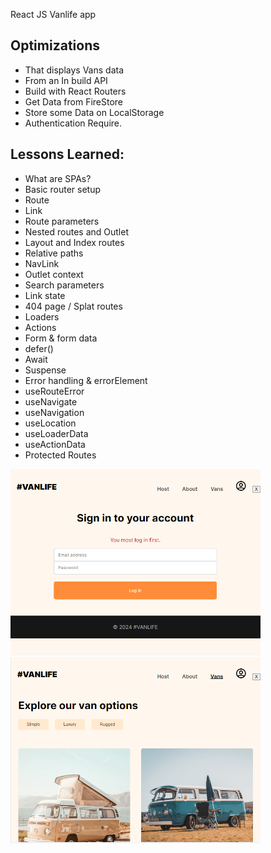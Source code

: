 React JS Vanlife app 

## Optimizations
- That displays Vans data 
- From an In build API 
- Build with React Routers 
- Get Data from FireStore 
- Store some Data on LocalStorage
- Authentication Require.


## Lessons Learned:

- What are SPAs?
- Basic router setup
- Route
- Link
- Route parameters
- Nested routes and Outlet
- Layout and Index routes
- Relative paths
- NavLink
- Outlet context
- Search parameters
- Link state
- 404 page / Splat routes
- Loaders
- Actions
- Form & form data
- defer()
- Await
- Suspense
- Error handling & errorElement
- useRouteError
- useNavigate
- useNavigation
- useLocation
- useLoaderData
- useActionData
- Protected Routes 


<img src="public/vanlife.PNG" width="400">
<img src="public/vanlife1.PNG" width="400">